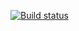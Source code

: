 [![Build status](https://ci.appveyor.com/api/projects/status/7yrvw93mpkn65jnu?svg=true)](https://ci.appveyor.com/project/Emine27/patterns)
